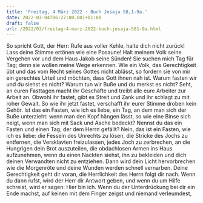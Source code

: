 ```yaml
---
title: 'Freitag, 4 März 2022 : Buch Jesaja 58,1-9a.'
date: 2022-03-04T06:27:00.001+01:00
draft: false
url: /2022/03/freitag-4-marz-2022-buch-jesaja-581-9a.html
---
```


So spricht Gott, der Herr: Rufe aus voller Kehle, halte dich nicht zurück! Lass deine Stimme ertönen wie eine Posaune! Halt meinem Volk seine Vergehen vor und dem Haus Jakob seine Sünden! Sie suchen mich Tag für Tag; denn sie wollen meine Wege erkennen. Wie ein Volk, das Gerechtigkeit übt und das vom Recht seines Gottes nicht ablässt, so fordern sie von mir ein gerechtes Urteil und möchten, dass Gott ihnen nah ist. Warum fasten wir und du siehst es nicht? Warum tun wir Buße und du merkst es nicht? Seht, an euren Fasttagen macht ihr Geschäfte und treibt alle eure Arbeiter zur Arbeit an. Obwohl ihr fastet, gibt es Streit und Zank und ihr schlagt zu mit roher Gewalt. So wie ihr jetzt fastet, verschafft ihr eurer Stimme droben kein Gehör. Ist das ein Fasten, wie ich es liebe, ein Tag, an dem man sich der Buße unterzieht: wenn man den Kopf hängen lässt, so wie eine Binse sich neigt, wenn man sich mit Sack und Asche bedeckt? Nennst du das ein Fasten und einen Tag, der dem Herrn gefällt? Nein, das ist ein Fasten, wie ich es liebe: die Fesseln des Unrechts zu lösen, die Stricke des Jochs zu entfernen, die Versklavten freizulassen, jedes Joch zu zerbrechen, an die Hungrigen dein Brot auszuteilen, die obdachlosen Armen ins Haus aufzunehmen, wenn du einen Nackten siehst, ihn zu bekleiden und dich deinen Verwandten nicht zu entziehen. Dann wird dein Licht hervorbrechen wie die Morgenröte und deine Wunden werden schnell vernarben. Deine Gerechtigkeit geht dir voran, die Herrlichkeit des Herrn folgt dir nach. Wenn du dann rufst, wird der Herr dir Antwort geben, und wenn du um Hilfe schreist, wird er sagen: Hier bin ich. Wenn du der Unterdrückung bei dir ein Ende machst, auf keinen mit dem Finger zeigst und niemand verleumdest,